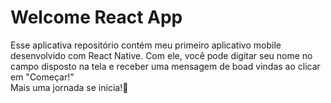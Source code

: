 # Welcome React App
Esse aplicativa repositório contém meu primeiro aplicativo mobile desenvolvido com React Native. Com ele, você pode digitar seu nome no campo disposto na tela e receber uma mensagem de boad vindas ao clicar em "Começar!"
<br>
Mais uma jornada se inicia!🚀
